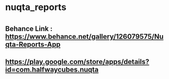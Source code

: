 # nuqta_reports
#
## Behance Link : https://www.behance.net/gallery/126079575/Nuqta-Reports-App
##
## https://play.google.com/store/apps/details?id=com.halfwaycubes.nuqta
